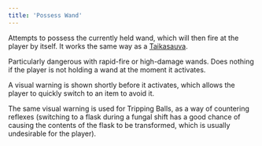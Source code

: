 ```yaml
---
title: 'Possess Wand'
---
```


Attempts to possess the currently held wand, which will then fire at the player by itself. It works the same way as a [Taikasauva](https://noita.wiki.gg/wiki/Taikasauva).

Particularly dangerous with rapid-fire or high-damage wands. Does nothing if the player is not holding a wand at the moment it activates.

A visual warning is shown shortly before it activates, which allows the player to quickly switch to an item to avoid it.

The same visual warning is used for Tripping Balls, as a way of countering reflexes (switching to a flask during a fungal shift has a good chance of causing the contents of the flask to be transformed, which is usually undesirable for the player).
